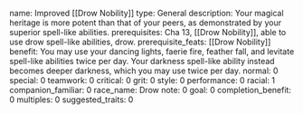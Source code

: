 name: Improved [[Drow Nobility]]
type: General
description: Your magical heritage is more potent than that of your peers, as demonstrated by your superior spell-like abilities.
prerequisites: Cha 13, [[Drow Nobility]], able to use drow spell-like abilities, drow.
prerequisite_feats: [[Drow Nobility]]
benefit: You may use your dancing lights, faerie fire, feather fall, and levitate spell-like abilities twice per day. Your darkness spell-like ability instead becomes deeper darkness, which you may use twice per day.
normal: 0
special: 0
teamwork: 0
critical: 0
grit: 0
style: 0
performance: 0
racial: 1
companion_familiar: 0
race_name: Drow
note: 0
goal: 0
completion_benefit: 0
multiples: 0
suggested_traits: 0
